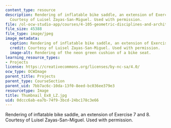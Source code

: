 ```yaml
---
content_type: resource
description: Rendering of inflatable bike saddle, an extension of Exercise 7 and 8.
  Courtesy of Luisel Zayas-San-Miguel. Used with permission.
file: /ol-ocw-studio-app/courses/4-105-geometric-disciplines-and-architecture-skills-reciprocal-methodologies-fall-2012/0dccc6abea7b74f93bcd24bc178c3e66_Thumbnail_Ex8_LZ.jpg
file_size: 45388
file_type: image/jpeg
image_metadata:
  caption: Rendering of inflatable bike saddle, an extension of Exercise 7 and 8.
  credit: Courtesy of Luisel Zayas-San-Miguel. Used with permission.
  image-alt: Rendering of the neon green cushion of a bike seat.
learning_resource_types:
- Projects
license: https://creativecommons.org/licenses/by-nc-sa/4.0/
ocw_type: OCWImage
parent_title: Projects
parent_type: CourseSection
parent_uid: 7bb7ac6c-10da-13f0-8eed-bc036ee379e3
resourcetype: Image
title: Thumbnail_Ex8_LZ.jpg
uid: 0dccc6ab-ea7b-74f9-3bcd-24bc178c3e66
---
```

Rendering of inflatable bike saddle, an extension of Exercise 7 and 8. Courtesy of Luisel Zayas-San-Miguel. Used with permission.